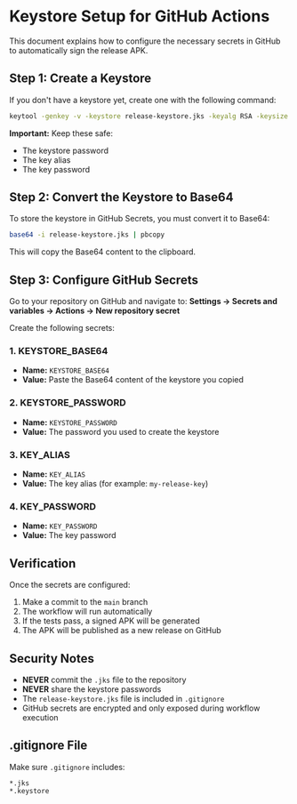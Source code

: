 
# Keystore Setup for GitHub Actions

This document explains how to configure the necessary secrets in GitHub to automatically sign the release APK.

## Step 1: Create a Keystore

If you don't have a keystore yet, create one with the following command:

```bash
keytool -genkey -v -keystore release-keystore.jks -keyalg RSA -keysize 2048 -validity 10000 -alias my-release-key
```

**Important:** Keep these safe:
- The keystore password
- The key alias
- The key password

## Step 2: Convert the Keystore to Base64

To store the keystore in GitHub Secrets, you must convert it to Base64:


```bash
base64 -i release-keystore.jks | pbcopy
```


This will copy the Base64 content to the clipboard.

## Step 3: Configure GitHub Secrets

Go to your repository on GitHub and navigate to:
**Settings → Secrets and variables → Actions → New repository secret**

Create the following secrets:

### 1. KEYSTORE_BASE64
- **Name:** `KEYSTORE_BASE64`
- **Value:** Paste the Base64 content of the keystore you copied

### 2. KEYSTORE_PASSWORD
- **Name:** `KEYSTORE_PASSWORD`
- **Value:** The password you used to create the keystore

### 3. KEY_ALIAS
- **Name:** `KEY_ALIAS`
- **Value:** The key alias (for example: `my-release-key`)

### 4. KEY_PASSWORD
- **Name:** `KEY_PASSWORD`
- **Value:** The key password

## Verification

Once the secrets are configured:

1. Make a commit to the `main` branch
2. The workflow will run automatically
3. If the tests pass, a signed APK will be generated
4. The APK will be published as a new release on GitHub

## Security Notes

- **NEVER** commit the `.jks` file to the repository
- **NEVER** share the keystore passwords
- The `release-keystore.jks` file is included in `.gitignore`
- GitHub secrets are encrypted and only exposed during workflow execution

## .gitignore File

Make sure `.gitignore` includes:

```
*.jks
*.keystore
```
